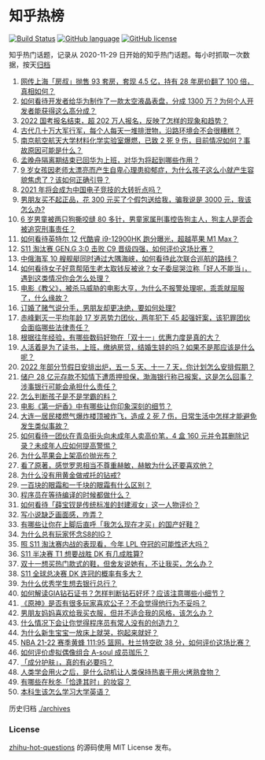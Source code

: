 # 知乎热榜
[![Build Status](https://github.com/ToWeLong/zhihu-hot-questions/workflows/CI/badge.svg)](https://github.com/ToWeLong/zhihu-hot-questions/actions)
[![GitHub language](https://img.shields.io/badge/language-golang-orange.svg)](https://golang.org/)
[![GitHub license](https://img.shields.io/github/license/ToWeLong/zhihu-hot-questions)](https://github.com/ToWeLong/zhihu-hot-questions/blob/main/LICENSE)

知乎热门话题，记录从 2020-11-29 日开始的知乎热门话题。每小时抓取一次数据，按天[归档](./archives)

<!-- BEGIN -->

1. [网传上海「房叔」抛售 93 套房，套现 4.5 亿，持有 28 年房价翻了 100 倍，真相如何？](https://www.zhihu.com/question/494337815)
1. [如何看待开发者给华为制作了一款太空液晶表盘，分成 1300 万？为何个人开发者能获得这么高分成？](https://www.zhihu.com/question/494016726)
1. [2022 国考报名结束，超 202 万人报名，反映了怎样的现象和趋势？](https://www.zhihu.com/question/494273024)
1. [古代几十万大军行军，每个人每天一堆排泄物，沿路环境会不会很糟糕？](https://www.zhihu.com/question/493053728)
1. [南京航空航天大学材料化学实验室爆燃，已致 2 死 9 伤，目前情况如何？事故原因可能是什么？](https://www.zhihu.com/question/494272679)
1. [孟晚舟隔离期结束已回华为上班，对华为将起到哪些作用？](https://www.zhihu.com/question/494409602)
1. [9 岁女孩因老师太漂亮而产生自卑心理患抑郁症，为什么孩子这么小就产生容貌焦虑了？该如何正确引导？](https://www.zhihu.com/question/493870394)
1. [2021 年将会成为中国电子竞技的大转折点吗？](https://www.zhihu.com/question/493010905)
1. [男朋友买不起正品，花 300 元买了个假包送给我，骗我说是 3000 元，我该怎么办?](https://www.zhihu.com/question/493534303)
1. [6 岁男童被两只狗撕咬缝 80 多针，男童家属刑事控告狗主人，狗主人是否会被追究刑事责任？](https://www.zhihu.com/question/494363813)
1. [如何看待英特尔 12 代酷睿 i9-12900HK 跑分曝光，超越苹果 M1 Max？](https://www.zhihu.com/question/494288656)
1. [S11 淘汰赛 GEN.G 3:0 击败 C9 晋级四强，如何评价这场比赛？](https://www.zhihu.com/question/494478753)
1. [中俄海军 10 艘舰艇同时通过大隅海峡，如何看待此次联合巡航的路线？](https://www.zhihu.com/question/494198611)
1. [如何看待女子好意帮陌生老太取钱反被讹？女子委屈哭泣称「好人不能当」，遇到这类情况你会怎么处理？](https://www.zhihu.com/question/493686349)
1. [电影《教父》，被杀马威胁的电影大亨，为什么不报警处理呢，乖乖就屈服了，什么缘故？](https://www.zhihu.com/question/333669386)
1. [订婚了赌气说分手，男朋友却更决绝，要如何处理?](https://www.zhihu.com/question/492924029)
1. [赤峰剿灭一平均年龄 17 岁恶势力团伙，两年犯下 45 起强奸案，该犯罪团伙会面临哪些法律责任？](https://www.zhihu.com/question/494390841)
1. [根据往年经验，有哪些数码好物在「双十一」优惠力度是真的大？](https://www.zhihu.com/question/492100572)
1. [人活着是为了读书，上班，缴纳房贷，结婚生娃的吗？如果不是那应该是什么呢？](https://www.zhihu.com/question/493899537)
1. [2022 年部分节假日安排出炉，五一 5 天、十一 7 天，你计划怎么安排假期？](https://www.zhihu.com/question/494519562)
1. [储户 28 亿元存款不知情下遭质押担保，渤海银行称已报案，这是怎么回事？涉事银行可能会承担什么责任？](https://www.zhihu.com/question/494180173)
1. [怎么判断孩子是不是学霸的料？](https://www.zhihu.com/question/487414207)
1. [电影《第一炉香》中有哪些让你印象深刻的细节？](https://www.zhihu.com/question/493797121)
1. [大连一居民楼燃气爆炸楼顶被炸飞，造成 2 死 7 伤，日常生活中怎样才能避免发生类似事故？](https://www.zhihu.com/question/494212593)
1. [如何看待一团伙在青岛街头向未成年人卖高价笔，4 盒 160 元并令其删除记录？未成年人应如何提高警惕？](https://www.zhihu.com/question/494355545)
1. [为什么苹果会上架高价抛光布？](https://www.zhihu.com/question/493612511)
1. [看了原著，感觉罗恩相当不尊重赫敏，赫敏为什么还要喜欢他？](https://www.zhihu.com/question/492960953)
1. [为什么没有用黄金做戒托的钻戒?](https://www.zhihu.com/question/492875635)
1. [一百块的眼霜和一千块的眼霜有什么区别？](https://www.zhihu.com/question/32316020)
1. [程序员在等待编译的时候都做什么？](https://www.zhihu.com/question/22867397)
1. [如何看待「薛宝钗是传统标准的封建淑女」这一人物评价？](https://www.zhihu.com/question/477300254)
1. [写小说缺乏画面感，咋弄？](https://www.zhihu.com/question/492920320)
1. [有哪些让你在上脚后直呼「我怎么现在才买」的国产好鞋？](https://www.zhihu.com/question/493294190)
1. [为什么总有玩家怀念S8的IG？](https://www.zhihu.com/question/493494356)
1. [照 S11 淘汰赛内战的表现看，今年 LPL 夺冠的可能性还大吗？](https://www.zhihu.com/question/494162733)
1. [S11 半决赛 T1 想要战胜 DK 有几成胜算?](https://www.zhihu.com/question/494313778)
1. [双十一想买热门款式的鞋，但舍友说她有，不让我买，怎么办？](https://www.zhihu.com/question/493054403)
1. [S11 全球总决赛 DK 连冠的概率有多大？](https://www.zhihu.com/question/489333906)
1. [为什么优秀学生想去银行总行？](https://www.zhihu.com/question/493553757)
1. [如何解读GIA钻石证书？怎样判断钻石好坏？应该注意哪些小细节？](https://www.zhihu.com/question/59884335)
1. [《原神》是否有很多玩家喜欢公子？不会觉得他行为不妥吗？](https://www.zhihu.com/question/455181191)
1. [男朋友妈妈喜欢给我买衣服，但并不适合我的风格，该怎么办？](https://www.zhihu.com/question/493181969)
1. [什么情况下会让你觉得程序员有常人没有的创造力？](https://www.zhihu.com/question/493965549)
1. [为什么新生宝宝一放床上就哭，抱起来就好？](https://www.zhihu.com/question/489585188)
1. [NBA 21-22 赛季黄蜂 111:95 篮网，杜兰特空砍 38 分，如何评价这场比赛？](https://www.zhihu.com/question/494328224)
1. [如何评价虚拟偶像组合 A-soul 成员珈乐？](https://www.zhihu.com/question/491394099)
1. [「成分护肤」，真的有必要吗？](https://www.zhihu.com/question/494378498)
1. [人类学会用火之后，是什么动机让人类保持热衷于用火烤熟食物？](https://www.zhihu.com/question/491527395)
1. [有哪些在秋冬「恰逢其时」的妆容？](https://www.zhihu.com/question/494376660)
1. [本科生该怎么学习大学英语？](https://www.zhihu.com/question/431037469)

<!-- END -->

历史归档 [./archives](./archives)


### License
[zhihu-hot-questions](https://github.com/towelong/zhihu-hot-questions) 的源码使用 MIT License 发布。